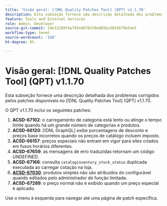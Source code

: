 ```yaml
---
title: 'Visão geral: [!DNL Quality Patches Tool] (QPT) v1.1.70'
description: Esta subseção fornece uma descrição detalhada dos problemas corrigidos pelos patches disponíveis no  [!DNL Quality Patches Tool] (QPT) v1.1.70.
feature: Tools and External Services
role: Admin, Developer
source-git-commit: 19e32289f4a7954d070370e065bc683d5f9b54e5
workflow-type: tm+mt
source-wordcount: '150'
ht-degree: 0%

---
```


# Visão geral: [!DNL Quality Patches Tool] (QPT) v1.1.70

Esta subseção fornece uma descrição detalhada dos problemas corrigidos pelos patches disponíveis no [!DNL Quality Patches Tool] (QPT) v1.1.70.

O QPT v1.1.70 inclui os seguintes patches:
1. **ACSD-67102**: o carregamento de categoria está lento ou atinge o tempo limite quando há um grande número de categorias e produtos.
1. **ACSD-66120**: [!DNL GraphQL] exibe porcentagens de desconto e preços base incorretos quando os preços de catálogo incluem imposto.
1. **ACSD-66157**: preços especiais não entram em vigor para sites criados em fusos horários diferentes.
1. **ACSD-67659**: as mensagens de erro traduzidas retornam um código *UNDEFINED*.
1. **ACSD-67166**: consulta `cataloginventory_stock_status` duplicada executada ao carregar cotação na loja.
1. **[ACSD-67030](/help/tools/quality-patches-tool/patches-available-in-qpt/v1-1-70/acsd-67030.md)**: produtos simples não são atribuídos do configurável quando editados pelo administrador de função limitada.
1. **ACSD-67289**: o preço normal não é exibido quando um preço especial é aplicado.

Use o menu à esquerda para navegar até uma página de patch específica.
